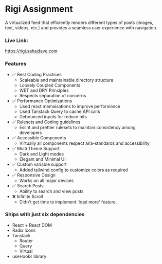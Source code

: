# Rigi Assignment

A virtualized feed that efficiently renders different types of posts (images, text, videos, etc.) and provides a seamless user experience with navigation.

### Live Link:

https://rigi.sahajdave.com

### Features

- ✅ Best Coding Practices
	- Scaleable and maintainable directory structure
	- Loosely Coupled Components
	- WET and DRY Principles
	- Respects separation of concerns
- ✅ Performance Optimizations
	- Used react memoisations to improve performance
	- Used Tanstack Query to cache API calls
	- Debounced inputs for reduce hits
- ✅ Rulesets and Coding guidelines
	- Eslint and prettier rulesets to maintain consistency among developers
- ✅ Accessible Components
	- Virtually all components respect aria-standards and accessibility
- ✅ Multi Theme Support
	- Dark and Light modes
	- Elegant and Minimal UI
- ✅ Custom variable support
	- Added tailwind config to customize colors as required
- ✅ Responsive Design
	- Works on all major devices
- ✅ Search Posts
	- Ability to search and view posts
- ❌ Infinite Scroll
	- Didn't get time to implement 'load more' feature.

### Ships with just six dependencies
- React + React DOM
- Radix Icons
- Tanstack
	- Router
	- Query
	- Virtual
- useHooks library